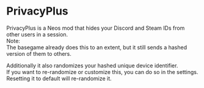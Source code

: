 # PrivacyPlus
 PrivacyPlus is a Neos mod that hides your Discord and Steam IDs from other users in a session.  
 Note:  
 The basegame already does this to an extent, but it still sends a hashed version of them to others.
 
 Additionally it also randomizes your hashed unique device identifier.  
 If you want to re-randomize or customize this, you can do so in the settings.  
 Resetting it to default will re-randomize it.
